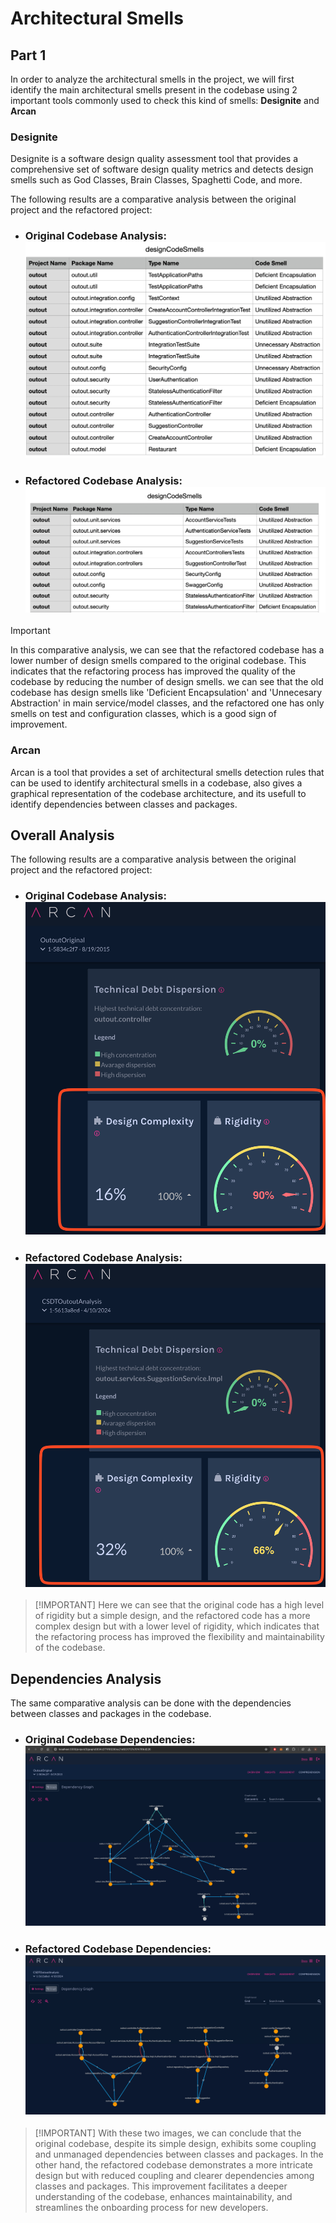 # Architectural Smells 

## Part 1
In order to analyze the architectural smells in the project, we will first identify the main architectural smells present in the codebase using 2 important tools commonly used to check this kind of smells: **Designite** and **Arcan**

### Designite
Designite is a software design quality assessment tool that provides a comprehensive set of software design quality metrics and detects design smells such as God Classes, Brain Classes, Spaghetti Code, and more.

The following results are a comparative analysis between the original project and the refactored project:

- ### Original Codebase Analysis: ![designiteresultsantiguo.png](..%2Fimg%2Fdesigniteresultsantiguo.png)
- ### Refactored Codebase Analysis: ![designiteresultsactual.png](..%2Fimg%2Fdesigniteresultsactual.png)

>[!IMPORTANT]
In this comparative analysis, we can see that the refactored codebase has a lower number of design smells compared to the original codebase. This indicates that the refactoring process has improved the quality of the codebase by reducing the number of design smells.
we can see that the old codebase has design smells like 'Deficient Encapsulation' and 'Unnecesary Abstraction' in main service/model classes, and the refactored one has only smells on test and configuration classes, which is a good sign of improvement.

### Arcan
Arcan is a tool that provides a set of architectural smells detection rules that can be used to identify architectural smells in a codebase, also gives a graphical representation of the codebase architecture, and its usefull to identify dependencies between classes and packages.

## Overall Analysis
The following results are a comparative analysis between the original project and the refactored project:

- ### Original Codebase Analysis: ![statsoriginal.png](..%2Fimg%2Fstatsoriginal.png)
- ### Refactored Codebase Analysis: ![statsMejorado.png](..%2Fimg%2FstatsMejorado.png)

>[!IMPORTANT] Here we can see that the original code has a high level of rigidity but a simple design, and the refactored code has a more complex design but with a lower level of rigidity, which indicates that the refactoring process has improved the flexibility and maintainability of the codebase.

## Dependencies Analysis
The same comparative analysis can be done with the dependencies between classes and packages in the codebase.

- ### Original Codebase Dependencies: ![Arquitectura original.png](..%2Fimg%2FArquitectura%20original.png)
- ### Refactored Codebase Dependencies: ![arquitecturaMejorado.png](..%2Fimg%2FarquitecturaMejorado.png)


>[!IMPORTANT] With these two images, we can conclude that the original codebase, despite its simple design, exhibits some coupling and unmanaged dependencies between classes and packages. In the other hand, the refactored codebase demonstrates a more intricate design but with reduced coupling and clearer dependencies among classes and packages. This improvement facilitates a deeper understanding of the codebase, enhances maintainability, and streamlines the onboarding process for new developers.

